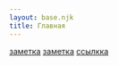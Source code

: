 ```yaml
---
layout: base.njk
title: Главная
---
```

[заметка](заметка)
[заметка](/blog/заметка/)
<a href="/blog/заметка/">ссылкка</a>
